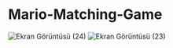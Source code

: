 # Mario-Matching-Game
![Ekran Görüntüsü (24)](https://user-images.githubusercontent.com/98089962/203415300-4c51c3f2-3295-41ae-943b-8f754411c3f8.png)
![Ekran Görüntüsü (23)](https://user-images.githubusercontent.com/98089962/203415282-8d1c7ca4-67de-4ab8-ac7b-31ce74b463ca.png)
